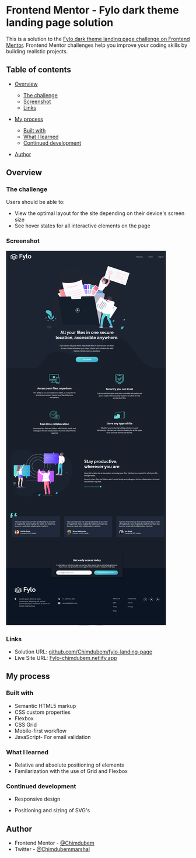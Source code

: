 # Frontend Mentor - Fylo dark theme landing page solution

This is a solution to the [Fylo dark theme landing page challenge on Frontend Mentor](https://www.frontendmentor.io/challenges/fylo-dark-theme-landing-page-5ca5f2d21e82137ec91a50fd). Frontend Mentor challenges help you improve your coding skills by building realistic projects.

## Table of contents

- [Overview](#overview)
  - [The challenge](#the-challenge)
  - [Screenshot](#screenshot)
  - [Links](#links)
- [My process](#my-process)

  - [Built with](#built-with)
  - [What I learned](#what-i-learned)
  - [Continued development](#continued-development)

- [Author](#author)

## Overview

### The challenge

Users should be able to:

- View the optimal layout for the site depending on their device's screen size
- See hover states for all interactive elements on the page

### Screenshot

![](<images/Project%20Screenshots/127.0.0.1_5503_fylo-dark-theme-landing-page-master_%20(1).png>)

### Links

- Solution URL: [github.com/Chimdubem/fylo-landing-page](https://github.com/Chimdubem/fylo-landing-page)
- Live Site URL: [Fylo-chimdubem.netlify.app](https://Fylo-chimdubem.netlify.app)

## My process

### Built with

- Semantic HTML5 markup
- CSS custom properties
- Flexbox
- CSS Grid
- Mobile-first workflow
- JavaScript- For email validation

### What I learned

- Relative and absolute positioning of elements
- Familarization with the use of Grid and Flexbox

### Continued development

- Responsive design

- Positioning and sizing of SVG's

## Author

- Frontend Mentor - [@Chimdubem](https://www.frontendmentor.io/profile/Chimdubem)
- Twitter - [@Chimdubemmarshal](https://www.twitter.com/Chimdubemmarshal)
